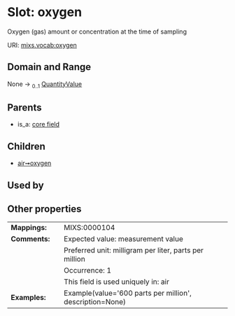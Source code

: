 
# Slot: oxygen


Oxygen (gas) amount or concentration at the time of sampling

URI: [mixs.vocab:oxygen](https://w3id.org/mixs/vocab/oxygen)


## Domain and Range

None &#8594;  <sub>0..1</sub> [QuantityValue](QuantityValue.md)

## Parents

 *  is_a: [core field](core_field.md)

## Children

 *  [air➞oxygen](air_oxygen.md)

## Used by


## Other properties

|  |  |  |
| --- | --- | --- |
| **Mappings:** | | MIXS:0000104 |
| **Comments:** | | Expected value: measurement value |
|  | | Preferred unit: milligram per liter, parts per million |
|  | | Occurrence: 1 |
|  | | This field is used uniquely in: air |
| **Examples:** | | Example(value='600 parts per million', description=None) |

